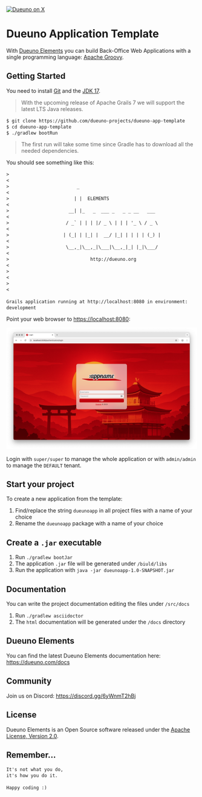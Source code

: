 [![Dueuno on X](https://img.shields.io/twitter/follow/dueunoframework?style=social)](https://x.com/dueunoframework)

# Dueuno Application Template

With [Dueuno Elements](https://dueuno.com) you can build Back-Office Web Applications with a single programming language: [Apache Groovy](https://groovy-lang.org).

## Getting Started
You need to install [Git](https://git-scm.com) and the [JDK 17](https://www.oracle.com/java/technologies/downloads/?er=221886#java17).

> With the upcoming release of Apache Grails 7 we will support the latest LTS Java releases.

```
$ git clone https://github.com/dueuno-projects/dueuno-app-template
$ cd dueuno-app-template
$ ./gradlew bootRun
```

> The first run will take some time since Gradle has to download all the needed dependencies.

You should see something like this:

```
>                                                                            <
>                         _                                                  <
>                        | |  ELEMENTS                                       <
>                      __| |_   _  ___ _   _ _ __   ___                      <
>                     / _` | | | |/ _ \ | | | '_ \ / _ \                     <
>                    | (_| | |_| |  __/ |_| | | | | (_) |                    <
>                     \__,_|\__,_|\___|\__,_|_| |_|\___/                     <
>                              http://dueuno.org                             <
>                                                                            <
>                                                                            <

Grails application running at http://localhost:8080 in environment: development
```

Point your web browser to [https://localhost:8080](https://localhost:8080):

![Dueuno Elements Login Screen](./README.png)

Login with `super/super` to manage the whole application or with `admin/admin` to manage the `DEFAULT` tenant.

## Start your project
To create a new application from the template:

1. Find/replace the string `dueunoapp` in all project files with a name of your choice
2. Rename the `dueunoapp` package with a name of your choice

## Create a `.jar` executable
1. Run `./gradlew bootJar`
2. The application `.jar` file will be generated under `/biuld/libs`
3. Run the application with `java -jar dueunoapp-1.0-SNAPSHOT.jar`

## Documentation
You can write the project documentation editing the files under `/src/docs`

1. Run `./gradlew asciidoctor`
2. The `html` documentation will be generated under the `/docs` directory

## Dueuno Elements
You can find the latest Dueuno Elements documentation here: https://dueuno.com/docs

## Community
Join us on Discord: https://discord.gg/6yWnmT2hBj

## License
Dueuno Elements is an Open Source software released under the [Apache License, Version 2.0](https://www.apache.org/licenses/LICENSE-2.0.html).

## Remember...
```
It's not what you do,
it's how you do it.

Happy coding :)
```